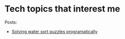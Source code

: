 # Tech topics that interest me

Posts:

- [Solving water sort puzzles programatically](#solving-water-sort)


